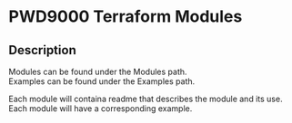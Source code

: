 # PWD9000 Terraform Modules

## Description

Modules can be found under the Modules path.  
Examples can be found under the Examples path.  

Each module will containa readme that describes the module and its use.  
Each module will have a corresponding example.  
